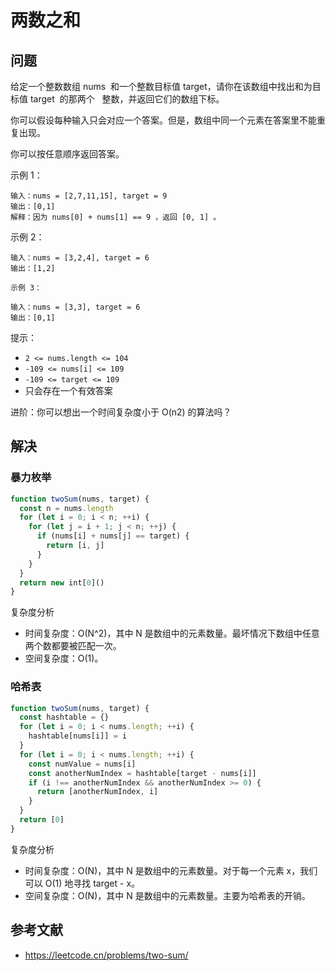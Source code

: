 # 两数之和

## 问题

给定一个整数数组 nums  和一个整数目标值 target，请你在该数组中找出和为目标值 target  的那两个   整数，并返回它们的数组下标。

你可以假设每种输入只会对应一个答案。但是，数组中同一个元素在答案里不能重复出现。

你可以按任意顺序返回答案。

示例 1：

```
输入：nums = [2,7,11,15], target = 9
输出：[0,1]
解释：因为 nums[0] + nums[1] == 9 ，返回 [0, 1] 。
```

示例 2：

```
输入：nums = [3,2,4], target = 6
输出：[1,2]

示例 3：

输入：nums = [3,3], target = 6
输出：[0,1]
```

提示：

- `2 <= nums.length <= 104`
- `-109 <= nums[i] <= 109`
- `-109 <= target <= 109`
- 只会存在一个有效答案

进阶：你可以想出一个时间复杂度小于 O(n2) 的算法吗？

## 解决

### 暴力枚举

```js
function twoSum(nums, target) {
  const n = nums.length
  for (let i = 0; i < n; ++i) {
    for (let j = i + 1; j < n; ++j) {
      if (nums[i] + nums[j] == target) {
        return [i, j]
      }
    }
  }
  return new int[0]()
}
```

复杂度分析

- 时间复杂度：O(N^2)，其中 N 是数组中的元素数量。最坏情况下数组中任意两个数都要被匹配一次。
- 空间复杂度：O(1)。

### 哈希表

```js
function twoSum(nums, target) {
  const hashtable = {}
  for (let i = 0; i < nums.length; ++i) {
    hashtable[nums[i]] = i
  }
  for (let i = 0; i < nums.length; ++i) {
    const numValue = nums[i]
    const anotherNumIndex = hashtable[target - nums[i]]
    if (i !== anotherNumIndex && anotherNumIndex >= 0) {
      return [anotherNumIndex, i]
    }
  }
  return [0]
}
```

复杂度分析

- 时间复杂度：O(N)，其中 N 是数组中的元素数量。对于每一个元素 x，我们可以 O(1) 地寻找 target - x。
- 空间复杂度：O(N)，其中 N 是数组中的元素数量。主要为哈希表的开销。

## 参考文献

- https://leetcode.cn/problems/two-sum/

```

```
